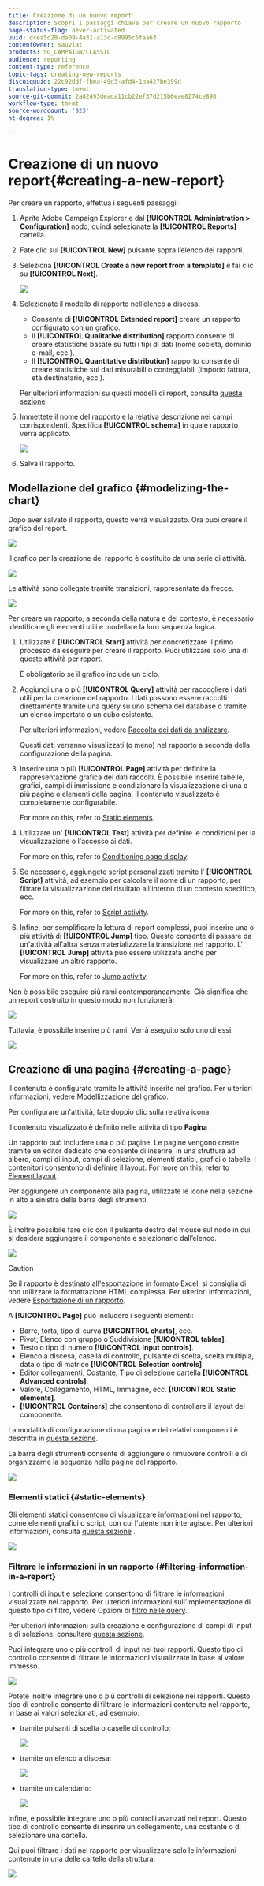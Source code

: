 ```yaml
---
title: Creazione di un nuovo report
description: Scopri i passaggi chiave per creare un nuovo rapporto
page-status-flag: never-activated
uuid: dcea5c28-da09-4a31-a13c-c8995c6faa63
contentOwner: sauviat
products: SG_CAMPAIGN/CLASSIC
audience: reporting
content-type: reference
topic-tags: creating-new-reports
discoiquuid: 22c92ddf-fbea-49d3-afd4-1ba427be399d
translation-type: tm+mt
source-git-commit: 2a82493deada11cb22ef37d215b6eae8274ce890
workflow-type: tm+mt
source-wordcount: '923'
ht-degree: 1%

---
```



# Creazione di un nuovo report{#creating-a-new-report}

Per creare un rapporto, effettua i seguenti passaggi:

1. Aprite  Adobe Campaign Explorer e dal **[!UICONTROL Administration > Configuration]** nodo, quindi selezionate la **[!UICONTROL Reports]** cartella.
1. Fate clic sul **[!UICONTROL New]** pulsante sopra l’elenco dei rapporti.
1. Seleziona **[!UICONTROL Create a new report from a template]** e fai clic su **[!UICONTROL Next]**.

   ![](assets/s_ncs_advuser_report_wizard_new_01.png)

1. Selezionate il modello di rapporto nell’elenco a discesa.

   * Consente di **[!UICONTROL Extended report]** creare un rapporto configurato con un grafico.
   * Il **[!UICONTROL Qualitative distribution]** rapporto consente di creare statistiche basate su tutti i tipi di dati (nome società, dominio e-mail, ecc.).
   * Il **[!UICONTROL Quantitative distribution]** rapporto consente di creare statistiche sui dati misurabili o conteggiabili (importo fattura, età destinatario, ecc.).

   Per ulteriori informazioni su questi modelli di report, consulta [questa sezione](../../reporting/using/about-descriptive-analysis.md).

1. Immettete il nome del rapporto e la relativa descrizione nei campi corrispondenti. Specifica **[!UICONTROL schema]** in quale rapporto verrà applicato.

   ![](assets/s_ncs_advuser_report_wizard_020.png)

1. Salva il rapporto.

## Modellazione del grafico {#modelizing-the-chart}

Dopo aver salvato il rapporto, questo verrà visualizzato. Ora puoi creare il grafico del report.

![](assets/s_ncs_user_report_wizard_021.png)

Il grafico per la creazione del rapporto è costituito da una serie di attività.

![](assets/s_ncs_advuser_report_wizard_031.png)

Le attività sono collegate tramite transizioni, rappresentate da frecce.

![](assets/s_ncs_advuser_report_wizard_032.png)

Per creare un rapporto, a seconda della natura e del contesto, è necessario identificare gli elementi utili e modellare la loro sequenza logica.

1. Utilizzate l&#39; **[!UICONTROL Start]** attività per concretizzare il primo processo da eseguire per creare il rapporto. Puoi utilizzare solo una di queste attività per report.

   È obbligatorio se il grafico include un ciclo.

1. Aggiungi una o più **[!UICONTROL Query]** attività per raccogliere i dati utili per la creazione del rapporto. I dati possono essere raccolti direttamente tramite una query su uno schema del database o tramite un elenco importato o un cubo esistente.

   Per ulteriori informazioni, vedere [Raccolta dei dati da analizzare](../../reporting/using/collecting-data-to-analyze.md).

   Questi dati verranno visualizzati (o meno) nel rapporto a seconda della configurazione della pagina.

1. Inserire una o più **[!UICONTROL Page]** attività per definire la rappresentazione grafica dei dati raccolti. È possibile inserire tabelle, grafici, campi di immissione e condizionare la visualizzazione di una o più pagine o elementi della pagina. Il contenuto visualizzato è completamente configurabile.

   For more on this, refer to [Static elements](#static-elements).

1. Utilizzare un&#39; **[!UICONTROL Test]** attività per definire le condizioni per la visualizzazione o l&#39;accesso ai dati.

   For more on this, refer to [Conditioning page display](../../reporting/using/defining-a-conditional-content.md#conditioning-page-display).

1. Se necessario, aggiungete script personalizzati tramite l&#39; **[!UICONTROL Script]** attività, ad esempio per calcolare il nome di un rapporto, per filtrare la visualizzazione del risultato all&#39;interno di un contesto specifico, ecc.

   For more on this, refer to [Script activity](../../reporting/using/advanced-functionalities.md#script-activity).

1. Infine, per semplificare la lettura di report complessi, puoi inserire una o più attività di **[!UICONTROL Jump]** tipo. Questo consente di passare da un&#39;attività all&#39;altra senza materializzare la transizione nel rapporto. L&#39; **[!UICONTROL Jump]** attività può essere utilizzata anche per visualizzare un altro rapporto.

   For more on this, refer to [Jump activity](../../reporting/using/advanced-functionalities.md#jump-activity).

Non è possibile eseguire più rami contemporaneamente. Ciò significa che un report costruito in questo modo non funzionerà:

![](assets/reporting_graph_sample_ko.png)

Tuttavia, è possibile inserire più rami. Verrà eseguito solo uno di essi:

![](assets/reporting_graph_sample_ok.png)

## Creazione di una pagina {#creating-a-page}

Il contenuto è configurato tramite le attività inserite nel grafico. Per ulteriori informazioni, vedere [Modellizzazione del grafico](#modelizing-the-chart).

Per configurare un&#39;attività, fate doppio clic sulla relativa icona.

Il contenuto visualizzato è definito nelle attività di tipo **Pagina** .

Un rapporto può includere una o più pagine. Le pagine vengono create tramite un editor dedicato che consente di inserire, in una struttura ad albero, campi di input, campi di selezione, elementi statici, grafici o tabelle. I contenitori consentono di definire il layout. For more on this, refer to [Element layout](../../reporting/using/element-layout.md).

Per aggiungere un componente alla pagina, utilizzate le icone nella sezione in alto a sinistra della barra degli strumenti.

![](assets/reporting_add_component_in_page.png)

È inoltre possibile fare clic con il pulsante destro del mouse sul nodo in cui si desidera aggiungere il componente e selezionarlo dall’elenco.

![](assets/s_ncs_advuser_report_wizard_09.png)

>[!CAUTION]
>
>Se il rapporto è destinato all&#39;esportazione in formato Excel, si consiglia di non utilizzare la formattazione HTML complessa. Per ulteriori informazioni, vedere [Esportazione di un rapporto](../../reporting/using/actions-on-reports.md#exporting-a-report).

A **[!UICONTROL Page]** può includere i seguenti elementi:

* Barre, torta, tipo di curva **[!UICONTROL charts]**, ecc.
* Pivot; Elenco con gruppo o Suddivisione **[!UICONTROL tables]**.
* Testo o tipo di numero **[!UICONTROL Input controls]**.
* Elenco a discesa, casella di controllo, pulsante di scelta, scelta multipla, data o tipo di matrice **[!UICONTROL Selection controls]**.
* Editor collegamenti, Costante, Tipo di selezione cartella **[!UICONTROL Advanced controls]**.
* Valore, Collegamento, HTML, Immagine, ecc. **[!UICONTROL Static elements]**.
* **[!UICONTROL Containers]** che consentono di controllare il layout del componente.

La modalità di configurazione di una pagina e dei relativi componenti è descritta in [questa sezione](../../web/using/about-web-forms.md).

La barra degli strumenti consente di aggiungere o rimuovere controlli e di organizzarne la sequenza nelle pagine del rapporto.

![](assets/s_ncs_advuser_report_wizard_08.png)

### Elementi statici {#static-elements}

Gli elementi statici consentono di visualizzare informazioni nel rapporto, come elementi grafici o script, con cui l&#39;utente non interagisce. Per ulteriori informazioni, consulta [questa sezione](../../web/using/static-elements-in-a-web-form.md#inserting-html-content) .

![](assets/s_advuser_report_page_activity_03.png)

### Filtrare le informazioni in un rapporto {#filtering-information-in-a-report}

I controlli di input e selezione consentono di filtrare le informazioni visualizzate nel rapporto. Per ulteriori informazioni sull&#39;implementazione di questo tipo di filtro, vedere Opzioni di [filtro nelle query](../../reporting/using/collecting-data-to-analyze.md#filtering-options-in-the-queries).

Per ulteriori informazioni sulla creazione e configurazione di campi di input e di selezione, consultare [questa sezione](../../web/using/about-web-forms.md).

Puoi integrare uno o più controlli di input nei tuoi rapporti. Questo tipo di controllo consente di filtrare le informazioni visualizzate in base al valore immesso.

![](assets/reporting_control_text.png)

Potete inoltre integrare uno o più controlli di selezione nei rapporti. Questo tipo di controllo consente di filtrare le informazioni contenute nel rapporto, in base ai valori selezionati, ad esempio:

* tramite pulsanti di scelta o caselle di controllo:

   ![](assets/reporting_radio_buttons.png)

* tramite un elenco a discesa:

   ![](assets/reporting_control_list.png)

* tramite un calendario:

   ![](assets/reporting_control_date.png)

Infine, è possibile integrare uno o più controlli avanzati nei report. Questo tipo di controllo consente di inserire un collegamento, una costante o di selezionare una cartella.

Qui puoi filtrare i dati nel rapporto per visualizzare solo le informazioni contenute in una delle cartelle della struttura:

![](assets/reporting_control_folder.png)
